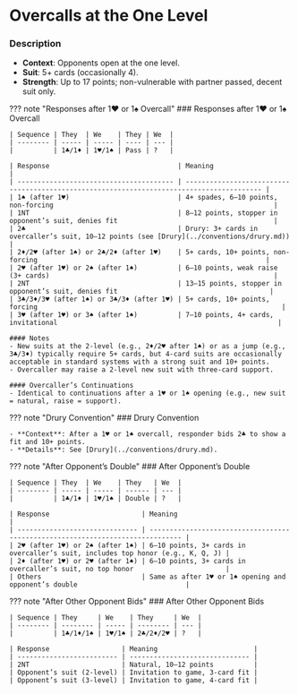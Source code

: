 # Overcalls at the One Level

### Description

- **Context**: Opponents open at the one level.
- **Suit**: 5+ cards (occasionally 4).
- **Strength**: Up to 17 points; non-vulnerable with partner passed, decent suit only.

??? note "Responses after 1♥ or 1♠ Overcall"
    ### Responses after 1♥ or 1♠ Overcall

    | Sequence | They  | We    | They | We  |
    | -------- | ----- | ----- | ---- | --- |
    |          | 1♣/1♦ | 1♥/1♠ | Pass | ?   |

    | Response                                | Meaning                                                                                   |
    | --------------------------------------- | ----------------------------------------------------------------------------------------- |
    | 1♠ (after 1♥)                           | 4+ spades, 6–10 points, non-forcing                                                       |
    | 1NT                                     | 8–12 points, stopper in opponent’s suit, denies fit                                       |
    | 2♣                                      | Drury: 3+ cards in overcaller’s suit, 10–12 points (see [Drury](../conventions/drury.md)) |
    | 2♦/2♥ (after 1♠) or 2♣/2♦ (after 1♥)    | 5+ cards, 10+ points, non-forcing                                                         |
    | 2♥ (after 1♥) or 2♠ (after 1♠)          | 6–10 points, weak raise (3+ cards)                                                        |
    | 2NT                                     | 13–15 points, stopper in opponent’s suit, denies fit                                      |
    | 3♣/3♦/3♥ (after 1♠) or 3♣/3♦ (after 1♥) | 5+ cards, 10+ points, forcing                                                             |
    | 3♥ (after 1♥) or 3♠ (after 1♠)          | 7–10 points, 4+ cards, invitational                                                       |

    #### Notes
    - New suits at the 2-level (e.g., 2♦/2♥ after 1♠) or as a jump (e.g., 3♣/3♦) typically require 5+ cards, but 4-card suits are occasionally acceptable in standard systems with a strong suit and 10+ points.
    - Overcaller may raise a 2-level new suit with three-card support.

    #### Overcaller’s Continuations
    - Identical to continuations after a 1♥ or 1♠ opening (e.g., new suit = natural, raise = support).

??? note "Drury Convention"
    ### Drury Convention

    - **Context**: After a 1♥ or 1♠ overcall, responder bids 2♣ to show a fit and 10+ points.
    - **Details**: See [Drury](../conventions/drury.md).

??? note "After Opponent’s Double"
    ### After Opponent’s Double

    | Sequence | They  | We    | They   | We  |
    | -------- | ----- | ----- | ------ | --- |
    |          | 1♣/1♦ | 1♥/1♠ | Double | ?   |

    | Response                       | Meaning                                                                        |
    | ------------------------------ | ------------------------------------------------------------------------------ |
    | 2♥ (after 1♥) or 2♠ (after 1♠) | 6–10 points, 3+ cards in overcaller’s suit, includes top honor (e.g., K, Q, J) |
    | 2♦ (after 1♥) or 2♥ (after 1♠) | 6–10 points, 3+ cards in overcaller’s suit, no top honor                       |
    | Others                         | Same as after 1♥ or 1♠ opening and opponent’s double                           |

??? note "After Other Opponent Bids"
    ### After Other Opponent Bids

    | Sequence | They     | We    | They     | We  |
    | -------- | -------- | ----- | -------- | --- |
    |          | 1♣/1♦/1♠ | 1♥/1♠ | 2♣/2♦/2♥ | ?   |

    | Response                  | Meaning                        |
    | ------------------------- | ------------------------------ |
    | 2NT                       | Natural, 10–12 points          |
    | Opponent’s suit (2-level) | Invitation to game, 3-card fit |
    | Opponent’s suit (3-level) | Invitation to game, 4-card fit |